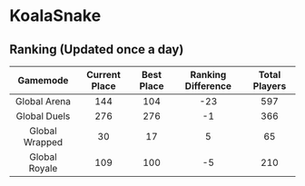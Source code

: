 # KoalaSnake

## Ranking (Updated once a day)
| Gamemode | Current Place | Best Place | Ranking Difference | Total Players |
|:--------:|:-------------:|:----------:|:------------------:|:-------------:|
| Global Arena | 144 | 104 | -23 | 597 |
| Global Duels | 276 | 276 | -1 | 366 |
| Global Wrapped | 30 | 17 | 5 | 65 |
| Global Royale | 109 | 100 | -5 | 210 |

